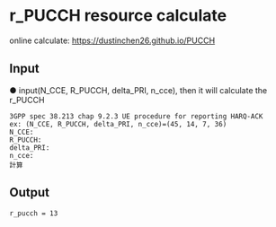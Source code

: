 # r_PUCCH resource calculate
online calculate: https://dustinchen26.github.io/PUCCH

## Input
● input(N_CCE, R_PUCCH, delta_PRI, n_cce), then it will calculate the r_PUCCH
```
3GPP spec 38.213 chap 9.2.3 UE procedure for reporting HARQ-ACK
ex: (N_CCE, R_PUCCH, delta_PRI, n_cce)=(45, 14, 7, 36)
N_CCE: 
R_PUCCH: 
delta_PRI: 
n_cce: 
計算
```
## Output
```
r_pucch = 13
```